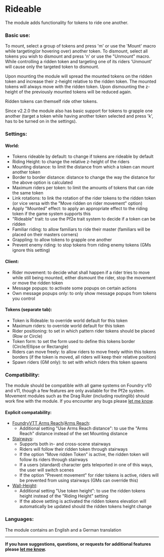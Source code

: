 # Rideable

The module adds functionality for tokens to ride one another.

### Basic use:

To mount, select a group of tokens and press 'm' or use the 'Mount' macro while targeting(or hovering over) another token. To dismount, select all tokens you wish to dismount and press 'n' or use the "Unmount" macro. While controlling a ridden token and targeting one of its riders 'Unmount' will cause only the targeted token to dismount.

Upon mounting the module will spread the mounted tokens on the ridden token and increase their z-height relative to the ridden token. The mounted tokens will always move with the ridden token. Upon dismounting the z-height of the previously mounted tokens will be reduced again.

Ridden tokens can themself ride other tokens.

Since v2.2.0 the module also has basic support for tokens to grapple one another (target a token while having another token selected and press 'k', has to be turned on in the settings).

### Settings:

#### World:
- Tokens rideable by default: to change if tokens are rideable by default
- Riding Height: to change the relative z-height of the riders 
- Mounting distance: to limit the distance from which a token can mount another token
- Border to border distance: distance to change the way the distance for the above option is calculated
- Maximum riders per token: to limit the amounts of tokens that can ride the same token
- Link rotations: to link the rotation of the rider tokens to the ridden token (or vice versa with the "Move ridden on rider movement" option)
- Apply "Mounted" effect: to apply an appropriate effect to the riding token if the game system supports this
- "Rideable" trait: to use the Pf2e trait system to decide if a token can be ridden
- Familiar riding: to allow familiars to ride their master (familiars will be placed on their masters corners)
- Grappling: to allow tokens to grapple one another
- Prevent enemy riding: to stop tokens from riding enemy tokens (GMs ignore this setting)
#### Client:
- Rider movement: to decide what shall happen if a rider tries to move while still being mounted, either dismount the rider, stop the movement or move the ridden token
- Message popups: to activate some popups on certain actions
- Own message popups only: to only show message popups from tokens you control
#### Tokens (separate tab):
- Token is Rideable: to override world default for this token
- Maximum riders: to override world default for this token
- Rider positioning: to set in which pattern rider tokens should be placed (Row or Circle)
- Token form: to set the form used to define this tokens border (Circle/Ellipse or Rectangle)
- Riders can move freely: to allow riders to move freely within this tokens borders (if the token is moved, all riders will keep their relative position)
- Spawn riders (GM only): to set with which riders this token spawns

### Compatibility:

The module should be compatible with all game systems on Foundry v10 and v11, though a few features are only available for the Pf2e system. Movement modules such as the Drag Ruler (including routinglib) should work fine with the module. If you encounter any bugs please [let me know](https://github.com/Saibot393/Rideable/issues).

#### Explicit compatability:

- [FoundryVTT Arms Reach](https://foundryvtt.com/packages/foundryvtt-arms-reach)/[Arms Reach](https://foundryvtt.com/packages/arms-reach):
  - Additional setting "Use Arms Reach distance": to use the "Arms Reach" distance instead of the set Mounting distance
- [Stairways](https://foundryvtt.com/packages/stairways):
  - Supports both in- and cross-scene stairways
  - Riders will follow their ridden token through stairways
  - If the option "Move ridden Token" is active, the ridden token will follow its riders through stairways
  - If a users (standard) character gets teleported in one of this ways, the user will switch scenes
  - If the option "Prevent movement" for rider tokens is active, riders will be prevented from using stairways (GMs can override this)
- [Wall-Height](https://foundryvtt.com/packages/wall-height):
  - Additional setting "Use token height": to use the ridden tokens height instead of the "Riding Height" setting
  - If the above setting is activated the ridden tokens elevation will automatically be updated should the ridden tokens height change

### Languages:

The module contains an English and a German translation

---

**If you have suggestions, questions, or requests for additional features please [let me know](https://github.com/Saibot393/Rideable/issues).**
